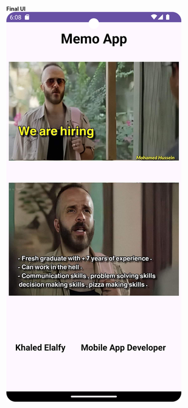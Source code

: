 
**Final UI**
![alt text](https://github.com/KhaledElalfy1/Memo-Android-App/blob/master/Screenshot_20240504_180830.png?raw=true)
